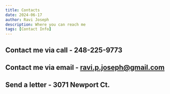 ```yaml
---
title: Contacts
date: 2024-06-17 
author: Ravi Joseph
description: Where you can reach me
tags: [Contact Info]
---
```


## Contact me via call - 248-225-9773

## Contact me via email - ravi.p.joseph@gmail.com

## Send a letter - 3071 Newport Ct.